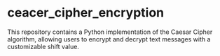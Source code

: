 # ceacer_cipher_encryption
This repository contains a Python implementation of the Caesar Cipher algorithm, allowing users to encrypt and decrypt text messages with a customizable shift value.
